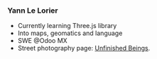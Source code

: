 ### Yann Le Lorier

- Currently learning Three.js library
- Into maps, geomatics and language
- SWE @Odoo MX
- Street photography page: [Unfinished Beings](unfinishedbeings.myportfolio.com).

